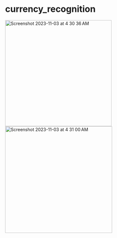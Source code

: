 # currency_recognition


<img width="343" alt="Screenshot 2023-11-03 at 4 30 36 AM" src="https://github.com/adityagaur0/currency_recognition/assets/112656570/b68e9282-3d46-464a-9552-be88944059e3">
<img width="345" alt="Screenshot 2023-11-03 at 4 31 00 AM" src="https://github.com/adityagaur0/currency_recognition/assets/112656570/a10cafb4-fda5-48be-8d84-6a0ddde5388f">

